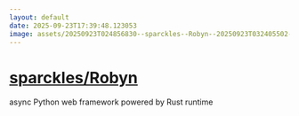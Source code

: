 ```yaml
---
layout: default
date: 2025-09-23T17:39:48.123053
image: assets/20250923T024856830--sparckles--Robyn--20250923T032405502--cropped.png
---
```


# [sparckles/Robyn](https://github.com/sparckles/Robyn)

async Python web framework powered by Rust runtime
